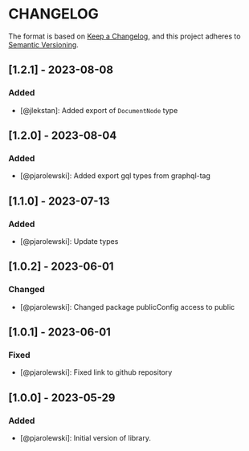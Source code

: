 # CHANGELOG

The format is based on [Keep a Changelog](https://keepachangelog.com/), and this project adheres to [Semantic Versioning](https://semver.org/).

## [1.2.1] - 2023-08-08
### Added
- [@jlekstan]: Added export of `DocumentNode` type

## [1.2.0] - 2023-08-04
### Added
- [@pjarolewski]: Added export gql types from graphql-tag

## [1.1.0] - 2023-07-13
### Added
- [@pjarolewski]: Update types

## [1.0.2] - 2023-06-01
### Changed
- [@pjarolewski]: Changed package publicConfig access to public

## [1.0.1] - 2023-06-01
### Fixed
- [@pjarolewski]: Fixed link to github repository

## [1.0.0] - 2023-05-29
### Added
- [@pjarolewski]: Initial version of library.
